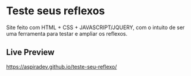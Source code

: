 # Teste seus reflexos

Site feito com HTML + CSS + JAVASCRIPT/JQUERY, com o intuito de ser uma ferramenta para testar e ampliar os reflexos. 


## Live Preview
https://aspiradev.github.io/teste-seu-reflexo/